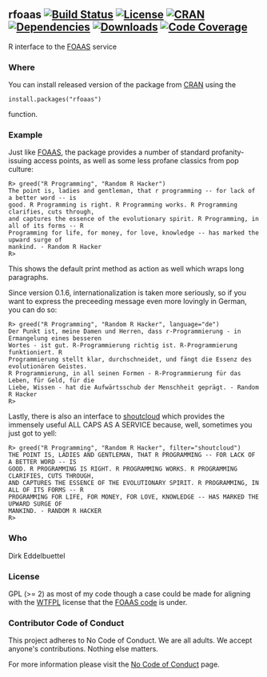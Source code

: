 ## rfoaas [![Build Status](https://travis-ci.org/eddelbuettel/rfoaas.svg)](https://travis-ci.org/eddelbuettel/rfoaas) [![License](http://img.shields.io/badge/license-GPL%20%28%3E=%202%29-brightgreen.svg?style=flat)](http://www.gnu.org/licenses/gpl-2.0.html) [![CRAN](http://www.r-pkg.org/badges/version/rfoaas)](https://cran.r-project.org/package=rfoaas) [![Dependencies](https://tinyverse.netlify.com/badge/rfoaas)](https://cran.r-project.org/package=rfoaas) [![Downloads](http://cranlogs.r-pkg.org/badges/rfoaas?color=brightgreen)](http://www.r-pkg.org/pkg/rfoaas) [![Code Coverage](https://codecov.io/gh/eddelbuettel/rfoaas/graph/badge.svg)](https://codecov.io/gh/eddelbuettel/rfoaas)

R interface to the [FOAAS](http://foaas.com) service 

### Where

You can install released version of the package from
[CRAN](https://cran.r-project.org/) using the
```{.r}
install.packages("rfoaas")
```
function.

### Example

Just like [FOAAS](https://www.foaas.com), the package provides a number of
standard profanity-issuing access points, as well as some less profane
classics from pop culture:

```{.r}
R> greed("R Programming", "Random R Hacker")
The point is, ladies and gentleman, that r programming -- for lack of a better word -- is 
good. R Programming is right. R Programming works. R Programming clarifies, cuts through, 
and captures the essence of the evolutionary spirit. R Programming, in all of its forms -- R 
Programming for life, for money, for love, knowledge -- has marked the upward surge of 
mankind. - Random R Hacker 
R> 
```

This shows the default print method as action as well which wraps long paragraphs.

Since version 0.1.6, internationalization is taken more seriously, so if you
want to express the preceeding message even more lovingly in German, you can
do so:

```{.r}
R> greed("R Programming", "Random R Hacker", language="de")
Der Punkt ist, meine Damen und Herren, dass r-Programmierung - in Ermangelung eines besseren 
Wortes - ist gut. R-Programmierung richtig ist. R-Programmierung funktioniert. R 
Programmierung stellt klar, durchschneidet, und fängt die Essenz des evolutionären Geistes. 
R Programmierung, in all seinen Formen - R-Programmierung für das Leben, für Geld, für die 
Liebe, Wissen - hat die Aufwärtsschub der Menschheit geprägt. - Random R Hacker 
R> 
```

Lastly, there is also an interface to [shoutcloud](http://shoutcloud.io/)
which provides the immensely useful ALL CAPS AS A SERVICE because, well,
sometimes you just got to yell:

```{.r}
R> greed("R Programming", "Random R Hacker", filter="shoutcloud")
THE POINT IS, LADIES AND GENTLEMAN, THAT R PROGRAMMING -- FOR LACK OF A BETTER WORD -- IS 
GOOD. R PROGRAMMING IS RIGHT. R PROGRAMMING WORKS. R PROGRAMMING CLARIFIES, CUTS THROUGH, 
AND CAPTURES THE ESSENCE OF THE EVOLUTIONARY SPIRIT. R PROGRAMMING, IN ALL OF ITS FORMS -- R 
PROGRAMMING FOR LIFE, FOR MONEY, FOR LOVE, KNOWLEDGE -- HAS MARKED THE UPWARD SURGE OF 
MANKIND. - RANDOM R HACKER 
R> 
```

### Who

Dirk Eddelbuettel

### License

GPL (>= 2) as most of my code though a case could be made for aligning with
the [WTFPL](http://www.wtfpl.net/) license that the
[FOAAS code](https://github.com/tomdionysus/foaas/) is under. 

### Contributor Code of Conduct

This project adheres to No Code of Conduct.  We are all adults.  We accept anyone's contributions.
Nothing else matters.

For more information please visit the [No Code of Conduct](https://github.com/domgetter/NCoC) page.

